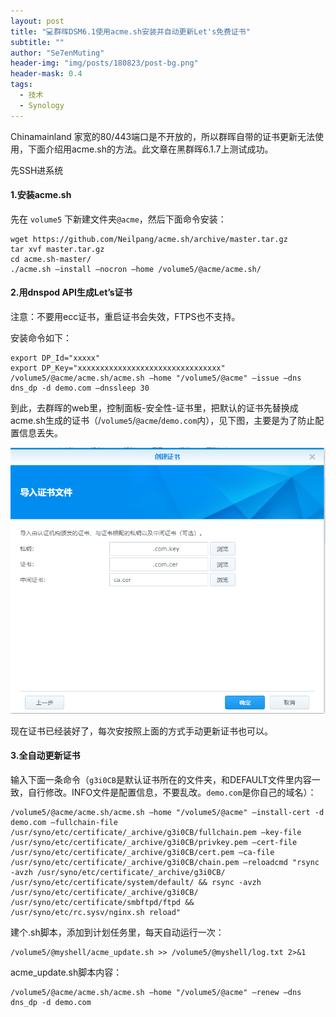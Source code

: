 ```yaml
---
layout: post
title: "💻群晖DSM6.1使用acme.sh安装并自动更新Let's免费证书"
subtitle: ""
author: "Se7enMuting"
header-img: "img/posts/180823/post-bg.png"
header-mask: 0.4
tags:
  - 技术
  - Synology
---
```


Chinamainland 家宽的80/443端口是不开放的，所以群晖自带的证书更新无法使用，下面介绍用acme.sh的方法。此文章在黑群晖6.1.7上测试成功。

先SSH进系统

#### 1.安装acme.sh

先在 `volume5` 下新建文件夹`@acme`，然后下面命令安装：

```
wget https://github.com/Neilpang/acme.sh/archive/master.tar.gz
tar xvf master.tar.gz
cd acme.sh-master/
./acme.sh –install –nocron –home /volume5/@acme/acme.sh/
```

#### 2.用dnspod API生成Let’s证书

注意：不要用ecc证书，重启证书会失效，FTPS也不支持。

安装命令如下：
```
export DP_Id="xxxxx"
export DP_Key="xxxxxxxxxxxxxxxxxxxxxxxxxxxxxxxx"
/volume5/@acme/acme.sh/acme.sh –home "/volume5/@acme" –issue –dns dns_dp -d demo.com –dnssleep 30
```

到此，去群晖的web里，控制面板-安全性-证书里，把默认的证书先替换成acme.sh生成的证书（/`volume5`/`@acme`/`demo.com`内），见下图，主要是为了防止配置信息丢失。

![img01](/img/posts/180823/01.png)

现在证书已经装好了，每次安按照上面的方式手动更新证书也可以。

#### 3.全自动更新证书

输入下面一条命令（`g3i0CB`是默认证书所在的文件夹，和DEFAULT文件里内容一致，自行修改。INFO文件是配置信息，不要乱改。`demo.com`是你自己的域名）：

```
/volume5/@acme/acme.sh/acme.sh –home "/volume5/@acme" –install-cert -d demo.com –fullchain-file /usr/syno/etc/certificate/_archive/g3i0CB/fullchain.pem –key-file /usr/syno/etc/certificate/_archive/g3i0CB/privkey.pem –cert-file /usr/syno/etc/certificate/_archive/g3i0CB/cert.pem –ca-file /usr/syno/etc/certificate/_archive/g3i0CB/chain.pem –reloadcmd "rsync -avzh /usr/syno/etc/certificate/_archive/g3i0CB/ /usr/syno/etc/certificate/system/default/ && rsync -avzh /usr/syno/etc/certificate/_archive/g3i0CB/ /usr/syno/etc/certificate/smbftpd/ftpd && /usr/syno/etc/rc.sysv/nginx.sh reload"
```

建个.sh脚本，添加到计划任务里，每天自动运行一次：

```
/volume5/@myshell/acme_update.sh >> /volume5/@myshell/log.txt 2>&1
```

acme_update.sh脚本内容：

```
/volume5/@acme/acme.sh/acme.sh –home "/volume5/@acme" –renew –dns dns_dp -d demo.com
```
